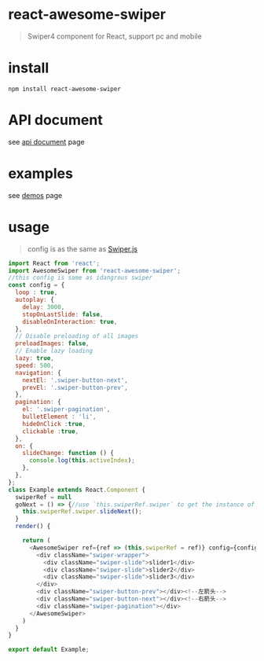 # react-awesome-swiper

>Swiper4 component for React, support pc and mobile

# install

```npm install react-awesome-swiper```

# API document

 see [api document](https://swiperjs.com/api/) page

# examples

 see [demos](https://swiperjs.com/demos/) page

# usage
>config is as the same as [Swiper.js](http://www.idangero.us/swiper/get-started/)
```javascript
import React from 'react';
import AwesomeSwiper from 'react-awesome-swiper';
//this config is same as idangrous swiper
const config = {
  loop : true,
  autoplay: {
    delay: 3000,
    stopOnLastSlide: false,
    disableOnInteraction: true,
  },
  // Disable preloading of all images
  preloadImages: false,
  // Enable lazy loading
  lazy: true,
  speed: 500,
  navigation: {
    nextEl: '.swiper-button-next',
    prevEl: '.swiper-button-prev',
  },
  pagination: {
    el: '.swiper-pagination',
    bulletElement : 'li',
    hideOnClick :true,
    clickable :true,
  },
  on: {
    slideChange: function () {
      console.log(this.activeIndex);
    },
  },
};
class Example extends React.Component {
  swiperRef = null
  goNext = () => {//use `this.swiperRef.swiper` to get the instance of Swiper
    this.swiperRef.swiper.slideNext();
  }
  render() {

    return (
      <AwesomeSwiper ref={ref => (this.swiperRef = ref)} config={config} className="your-classname">
        <div className="swiper-wrapper">
          <div className="swiper-slide">slider1</div>
          <div className="swiper-slide">slider2</div>
          <div className="swiper-slide">slider3</div>
        </div>
        <div className="swiper-button-prev"></div><!--左箭头-->
        <div className="swiper-button-next"></div><!--右箭头-->
        <div className="swiper-pagination"></div>
      </AwesomeSwiper>
    )
  }
}

export default Example;
```
